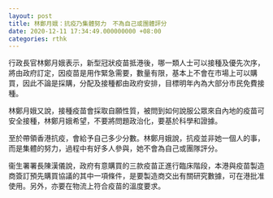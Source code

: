 ```yaml
---
layout: post
title: 林鄭月娥：抗疫乃集體努力　不為自己或團體評分
date: 2020-12-11 17:34:49.000000000 +08:00
categories: rthk
---
```


行政長官林鄭月娥表示，新型冠狀疫苗抵港後，哪一類人士可以接種及優先次序，將由政府訂定，因疫苗是用作緊急需要，數量有限，基本上不會在市場上可以購買，因此不論是採購，分配及接種都由政府安排，目標明年內為大部分市民免費接種。

林鄭月娥又說，接種疫苗會採取自願性質，被問到如何說服公眾來自內地的疫苗可安全接種，林鄭月娥希望，不要將問題政治化，要基於科學和證據。

至於帶領香港抗疫，會給予自己多少分數。林鄭月娥說，抗疫並非她一個人的事，而是集體的努力，過程中有好多人參與，她不會為自己或團隊評分。

衞生署署長陳漢儀說，政府有意購買的三款疫苗正進行臨床階段，本港與疫苗製造商簽訂預先購買協議的其中一項條件，是要製造商交出有關研究數據，可在港批准使用。另外，亦要在物流上符合疫苗的溫度要求。
